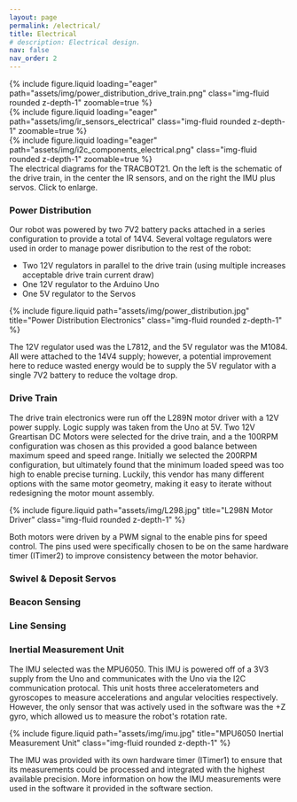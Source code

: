 ```yaml
---
layout: page
permalink: /electrical/
title: Electrical
# description: Electrical design.
nav: false
nav_order: 2
---
```



<div class="row mt-3">
    <div class="col-sm mt-3 mt-md-0">
        {% include figure.liquid loading="eager" path="assets/img/power_distribution_drive_train.png" class="img-fluid rounded z-depth-1" zoomable=true %}
    </div>
    <div class="col-sm mt-3 mt-md-0">
        {% include figure.liquid loading="eager" path="assets/img/ir_sensors_electrical" class="img-fluid rounded z-depth-1" zoomable=true %}
    </div>
    <div class="col-sm mt-3 mt-md-0">
        {% include figure.liquid loading="eager" path="assets/img/i2c_components_electrical.png" class="img-fluid rounded z-depth-1" zoomable=true %}
    </div>
</div>
<div class="caption">
    The electrical diagrams for the TRACBOT21. On the left is the schematic of the drive train, in the center the IR sensors, and on the right the IMU plus servos. Click to enlarge.
</div>

### Power Distribution
Our robot was powered by two 7V2 battery packs attached in a series configuration to provide a total of 14V4. Several voltage regulators were used in order to manage power disribution to the rest of the robot:
- Two 12V regulators in parallel to the drive train (using multiple increases acceptable drive train current draw)
- One 12V regulator to the Arduino Uno 
- One 5V regulator to the Servos

<div class="row justify-content-sm-center">
  <div class="col-sm-8 mt-3 mt-md-0">
    {% include figure.liquid path="assets/img/power_distribution.jpg" title="Power Distribution Electronics" class="img-fluid rounded z-depth-1" %}
  </div>
</div>

The 12V regulator used was the L7812, and the 5V regulator was the M1084. All were attached to the 14V4 supply; however, a potential improvement here to reduce wasted energy would be to supply the 5V regulator with a single 7V2 battery to reduce the voltage drop.

### Drive Train
The drive train electronics were run off the L289N motor driver with a 12V power supply. Logic supply was taken from the Uno at 5V. Two 12V Greartisan DC Motors were selected for the drive train, and a the 100RPM configuration was chosen as this provided a good balance between maximum speed and speed range. Initially we selected the 200RPM configuration, but ultimately found that the minimum loaded speed was too high to enable precise turning. Luckily, this vendor has many different options with the same motor geometry, making it easy to iterate without redesigning the motor mount assembly.

<div class="row justify-content-sm-center">
  <div class="col-sm-8 mt-3 mt-md-0">
    {% include figure.liquid path="assets/img/L298.jpg" title="L298N Motor Driver" class="img-fluid rounded z-depth-1" %}
  </div>
</div>

Both motors were driven by a PWM signal to the enable pins for speed control. The pins used were specifically chosen to be on the same hardware timer (ITimer2) to improve consistency between the motor behavior.

### Swivel & Deposit Servos

### Beacon Sensing

### Line Sensing

### Inertial Measurement Unit
The IMU selected was the MPU6050. This IMU is powered off of a 3V3 supply from the Uno and communicates with the Uno via the I2C communication protocal. This unit hosts three acceleratometers and gyroscopes to measure accelerations and angular velocities respectively. However, the only sensor that was actively used in the software was the +Z gyro, which allowed us to measure the robot's rotation rate.

<div class="row justify-content-sm-center">
  <div class="col-sm-8 mt-3 mt-md-0">
    {% include figure.liquid path="assets/img/imu.jpg" title="MPU6050 Inertial Measurement Unit" class="img-fluid rounded z-depth-1" %}
  </div>
</div>

The IMU was provided with its own hardware timer (ITimer1) to ensure that its measurements could be processed and integrated with the highest available precision. More information on how the IMU measurements were used in the software it provided in the software section.